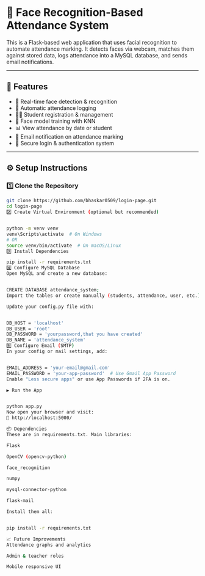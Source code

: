 # 🧠 Face Recognition-Based Attendance System

This is a Flask-based web application that uses facial recognition to automate attendance marking. It detects faces via webcam, matches them against stored data, logs attendance into a MySQL database, and sends email notifications.

---

## 📌 Features

- 🎥 Real-time face detection & recognition
- 📅 Automatic attendance logging
- 🧑‍🎓 Student registration & management
- 🧠 Face model training with KNN
- 📊 View attendance by date or student
- 📧 Email notification on attendance marking
- 🔐 Secure login & authentication system

---

## ⚙️ Setup Instructions

### 1️⃣ Clone the Repository
```bash
git clone https://github.com/bhaskar0509/login-page.git
cd login-page
2️⃣ Create Virtual Environment (optional but recommended)


python -m venv venv
venv\Scripts\activate  # On Windows
# OR
source venv/bin/activate  # On macOS/Linux
3️⃣ Install Dependencies

pip install -r requirements.txt
4️⃣ Configure MySQL Database
Open MySQL and create a new database:


CREATE DATABASE attendance_system;
Import the tables or create manually (students, attendance, user, etc.).

Update your config.py file with:


DB_HOST = 'localhost'
DB_USER = 'root'
DB_PASSWORD = 'yourpassword,that you have created'
DB_NAME = 'attendance_system'
5️⃣ Configure Email (SMTP)
In your config or mail settings, add:


EMAIL_ADDRESS = 'your-email@gmail.com'
EMAIL_PASSWORD = 'your-app-password'  # Use Gmail App Password
Enable "Less secure apps" or use App Passwords if 2FA is on.

▶️ Run the App


python app.py
Now open your browser and visit:
🔗 http://localhost:5000/

📦 Dependencies
These are in requirements.txt. Main libraries:

Flask

OpenCV (opencv-python)

face_recognition

numpy

mysql-connector-python

flask-mail

Install them all:


pip install -r requirements.txt

📈 Future Improvements
Attendance graphs and analytics

Admin & teacher roles

Mobile responsive UI



